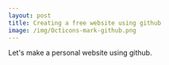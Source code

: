 ```yaml
---
layout: post
title: Creating a free website using github
image: /img/Octicons-mark-github.png
---
```


Let's make a personal website using github.

